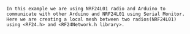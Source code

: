     In this example we are using NRF24L01 radio and Arduino to
    communicate with other Arduino and NRF24L01 using Serial Monitor.
    Here we are creating a local mesh between two radios(NRF24L01)
    using <RF24.h> and <RF24Network.h library>.
